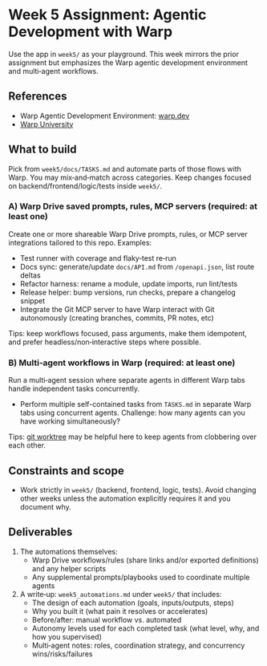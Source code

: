 # Week 5 Assignment: Agentic Development with Warp

Use the app in `week5/` as your playground. This week mirrors the prior assignment but emphasizes the Warp agentic development environment and multi‑agent workflows.

## References
- Warp Agentic Development Environment: [warp.dev](https://www.warp.dev/)
- [Warp University](https://www.warp.dev/university?slug=university)

## What to build 
Pick from `week5/docs/TASKS.md` and automate parts of those flows with Warp. You may mix‑and‑match across categories. Keep changes focused on backend/frontend/logic/tests inside `week5/`.

### A) Warp Drive saved prompts, rules, MCP servers (required: at least one)
Create one or more shareable Warp Drive prompts, rules, or MCP server integrations tailored to this repo. Examples:
- Test runner with coverage and flaky‑test re‑run
- Docs sync: generate/update `docs/API.md` from `/openapi.json`, list route deltas
- Refactor harness: rename a module, update imports, run lint/tests
- Release helper: bump versions, run checks, prepare a changelog snippet
- Integrate the Git MCP server to have Warp interact with Git autonomously (creating branches, commits, PR notes, etc)

Tips: keep workflows focused, pass arguments, make them idempotent, and prefer headless/non‑interactive steps where possible.

### B) Multi‑agent workflows in Warp (required: at least one)
Run a multi‑agent session where separate agents in different Warp tabs handle independent tasks concurrently. 
- Perform multiple self-contained tasks from `TASKS.md` in separate Warp tabs using concurrent agents. Challenge: how many agents can you have working simultaneously?

Tips: [git worktree](https://git-scm.com/docs/git-worktree) may be helpful here to keep agents from clobbering over each other.

## Constraints and scope
- Work strictly in `week5/` (backend, frontend, logic, tests). Avoid changing other weeks unless the automation explicitly requires it and you document why.

## Deliverables
1) The automations themselves:
   - Warp Drive workflows/rules (share links and/or exported definitions) and any helper scripts
   - Any supplemental prompts/playbooks used to coordinate multiple agents
2) A write‑up: `week5_automations.md` under `week5/` that includes:
   - The design of each automation (goals, inputs/outputs, steps)
   - Why you built it (what pain it resolves or accelerates)
   - Before/after: manual workflow vs. automated
   - Autonomy levels used for each completed task (what level, why, and how you supervised)
   - Multi‑agent notes: roles, coordination strategy, and concurrency wins/risks/failures
